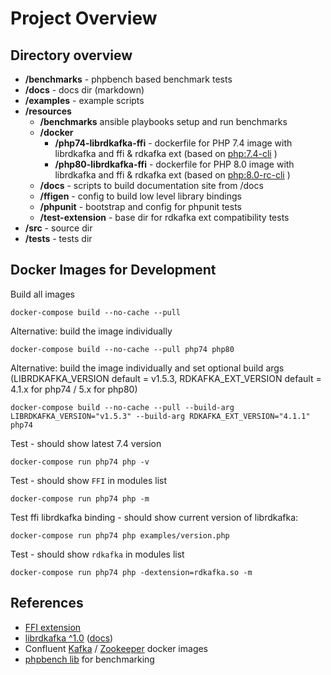 # Project Overview

## Directory overview

* __/benchmarks__ - phpbench based benchmark tests
* __/docs__ - docs dir (markdown)
* __/examples__ - example scripts
* __/resources__
    * __/benchmarks__ ansible playbooks setup and run benchmarks
    * __/docker__
        * __/php74-librdkafka-ffi__ - dockerfile for PHP 7.4 image with librdkafka and ffi & rdkafka ext (based
          on [php:7.4-cli](https://hub.docker.com/_/php) )
        * __/php80-librdkafka-ffi__ - dockerfile for PHP 8.0 image with librdkafka and ffi & rdkafka ext (based
          on [php:8.0-rc-cli](https://hub.docker.com/_/php) )
    * __/docs__ - scripts to build documentation site from /docs
    * __/ffigen__ - config to build low level library bindings
    * __/phpunit__ - bootstrap and config for phpunit tests
    * __/test-extension__ - base dir for rdkafka ext compatibility tests
* __/src__ - source dir
* __/tests__ - tests dir

## Docker Images for Development

Build all images

    docker-compose build --no-cache --pull

Alternative: build the image individually

    docker-compose build --no-cache --pull php74 php80

Alternative: build the image individually and set optional build args (LIBRDKAFKA_VERSION default = v1.5.3, RDKAFKA_EXT_VERSION default =
4.1.x for php74 / 5.x for php80)

    docker-compose build --no-cache --pull --build-arg LIBRDKAFKA_VERSION="v1.5.3" --build-arg RDKAFKA_EXT_VERSION="4.1.1" php74

Test - should show latest 7.4 version

    docker-compose run php74 php -v

Test - should show ```FFI``` in modules list

    docker-compose run php74 php -m

Test ffi librdkafka binding - should show current version of librdkafka:

    docker-compose run php74 php examples/version.php

Test - should show ```rdkafka``` in modules list

    docker-compose run php74 php -dextension=rdkafka.so -m

## References

* [FFI extension](https://www.php.net/manual/en/book.ffi.php)
* [librdkafka ^1.0](https://github.com/confluentinc/librdkafka) ([docs](https://docs.confluent.io/current/clients/librdkafka/rdkafka_8h.html))
* Confluent [Kafka](https://hub.docker.com/r/confluentinc/cp-kafka) / [Zookeeper](https://hub.docker.com/r/confluentinc/cp-zookeeper) docker
  images
* [phpbench lib](https://github.com/phpbench/phpbench) for benchmarking